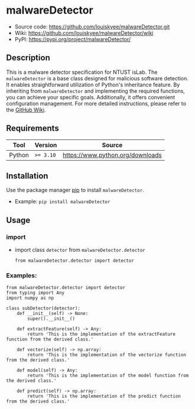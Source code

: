 malwareDetector
===============

* Source code: https://github.com/louiskyee/malwareDetector.git
* Wiki: https://github.com/louiskyee/malwareDetector/wiki
* PyPI: https://pypi.org/project/malwareDetector/

Description
-----------

This is a malware detector specification for NTUST isLab.
The `malwareDetector` is a base class designed for malicious software detection. It enables straightforward utilization of Python's inheritance feature. By inheriting from `malwareDetector` and implementing the required functions, you can achieve your specific goals. Additionally, it offers convenient configuration management. For more detailed instructions, please refer to the [GitHub Wiki](https://github.com/louiskyee/malwareDetector/wiki).

Requirements
------------
Tool | Version |Source |
|---|---|---|
| Python | `>= 3.10` | https://www.python.org/downloads |

Installation
------------

Use the package manager [pip](https://pip.pypa.io/en/stable/) to install `malwareDetector`.
* Example: `pip install malwareDetector`

Usage
-----

### import
* import class `detector` from `malwareDetector.detector`
    ```python=
    from malwareDetector.detector import detector
    ```

### Examples:
```python=
from malwareDetector.detector import detector
from typing import Any
import numpy as np

class subDetector(detector):
    def __init__(self) -> None:
        super().__init__()

    def extractFeature(self) -> Any:
        return 'This is the implementation of the extractFeature function from the derived class.'

    def vectorize(self) -> np.array:
        return 'This is the implementation of the vectorize function from the derived class.'

    def model(self) -> Any:
        return 'This is the implementation of the model function from the derived class.'

    def predict(self) -> np.array:
        return 'This is the implementation of the predict function from the derived class.'
```